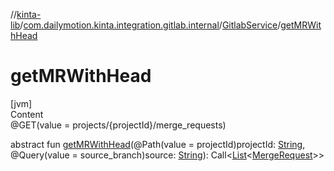 //[kinta-lib](../../../index.md)/[com.dailymotion.kinta.integration.gitlab.internal](../index.md)/[GitlabService](index.md)/[getMRWithHead](get-m-r-with-head.md)



# getMRWithHead  
[jvm]  
Content  
@GET(value = projects/{projectId}/merge_requests)  
  
abstract fun [getMRWithHead](get-m-r-with-head.md)(@Path(value = projectId)projectId: [String](https://kotlinlang.org/api/latest/jvm/stdlib/kotlin/-string/index.html), @Query(value = source_branch)source: [String](https://kotlinlang.org/api/latest/jvm/stdlib/kotlin/-string/index.html)): Call<[List](https://kotlinlang.org/api/latest/jvm/stdlib/kotlin.collections/-list/index.html)<[MergeRequest](../-merge-request/index.md)>>  



